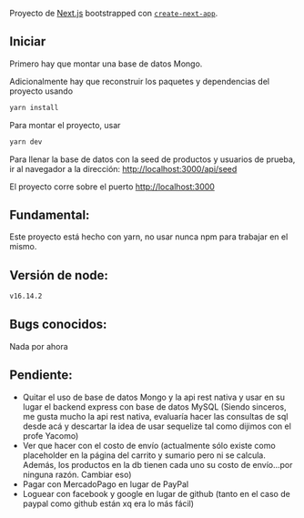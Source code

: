 Proyecto de [Next.js](https://nextjs.org/) bootstrapped con [`create-next-app`](https://github.com/vercel/next.js/tree/canary/packages/create-next-app).

## Iniciar

Primero hay que montar una base de datos Mongo.

Adicionalmente hay que reconstruir los paquetes y dependencias del proyecto usando

```bash
yarn install
```

Para montar el proyecto, usar

```bash
yarn dev
```

Para llenar la base de datos con la seed de productos y usuarios de prueba, ir al navegador a la dirección: [http://localhost:3000/api/seed](http://localhost:3000/api/seed)

El proyecto corre sobre el puerto [http://localhost:3000](http://localhost:3000)

## Fundamental:

Este proyecto está hecho con yarn, no usar nunca npm para trabajar en el mismo.

## Versión de node:
    
```bash
v16.14.2
```

## Bugs conocidos:

Nada por ahora

## Pendiente:

- Quitar el uso de base de datos Mongo y la api rest nativa y usar en su lugar el backend express con base de datos MySQL (Siendo sinceros, me gusta mucho la api rest nativa, evaluaría hacer las consultas de sql desde acá y descartar la idea de usar sequelize tal como dijimos con el profe Yacomo) 
- Ver que hacer con el costo de envío (actualmente sólo existe como placeholder en la página del carrito y sumario pero ni se calcula. Además, los productos en la db tienen cada uno su costo de envío...por ninguna razón. Cambiar eso)
- Pagar con MercadoPago en lugar de PayPal
- Loguear con facebook y google en lugar de github (tanto en el caso de paypal como github están xq era lo más fácil)
